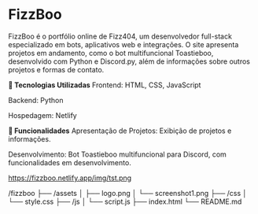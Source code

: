 # FizzBoo

FizzBoo é o portfólio online de Fizz404, um desenvolvedor full-stack especializado em bots, aplicativos web e integrações. O site apresenta projetos em andamento, como o bot multifuncional Toastieboo, desenvolvido com Python e Discord.py, além de informações sobre outros projetos e formas de contato.

**🚀 Tecnologias Utilizadas**
Frontend: HTML, CSS, JavaScript

Backend: Python

Hospedagem: Netlify

**🧩 Funcionalidades**
Apresentação de Projetos: Exibição de projetos e informações.

Desenvolvimento: Bot Toastieboo multifuncional para Discord, com funcionalidades em desenvolvimento.

https://fizzboo.netlify.app/img/tst.png

/fizzboo
├── /assets
│   ├── logo.png
│   └── screenshot1.png
├── /css
│   └── style.css
├── /js
│   └── script.js
├── index.html
└── README.md
